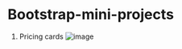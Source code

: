 # Bootstrap-mini-projects
1. Pricing cards
![image](https://github.com/katya-pankov/Bootstrap-mini-projects/assets/108332791/8d2bec92-d0ba-40d9-9701-ad7a7a5eb33c)

